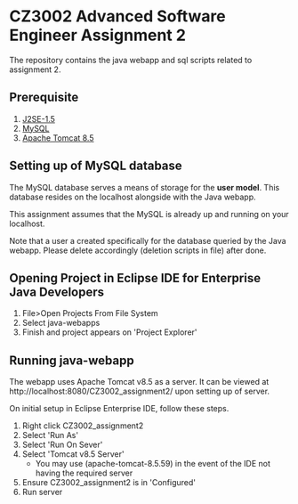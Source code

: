 # CZ3002 Advanced Software Engineer Assignment 2
The repository contains the java webapp and sql scripts related to assignment 2.

## Prerequisite
1. [J2SE-1.5](https://www.oracle.com/java/technologies/javase-jre8-downloads.html)
2. [MySQL](https://dev.mysql.com/downloads/)
3. [Apache Tomcat 8.5](apache-tomcat-8.5.59)

## Setting up of MySQL database
The MySQL database serves a means of storage for the **user model**. This database resides on the localhost alongside with the Java webapp.

This assignment assumes that the MySQL is already up and running on your localhost.

Note that a user a created specifically for the database queried by the Java webapp. Please delete accordingly (deletion scripts in file) after done.

## Opening Project in Eclipse IDE for Enterprise Java Developers
1. File>Open Projects From File System
2. Select java-webapps
3. Finish and project appears on 'Project Explorer'

## Running java-webapp
The webapp uses Apache Tomcat v8.5 as a server. It can be viewed at http://localhost:8080/CZ3002_assignment2/ upon setting up of server. 

On initial setup in Eclipse Enterprise IDE, follow these steps.
1. Right click CZ3002_assignment2
2. Select 'Run As'
3. Select 'Run On Sever'
4. Select 'Tomcat v8.5 Server'
    - You may use (apache-tomcat-8.5.59) in the event of the IDE not having the required server
5. Ensure CZ3002_assignment2 is in 'Configured'
6. Run server






